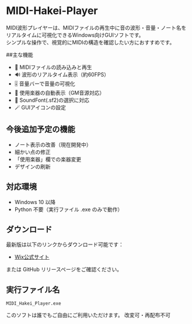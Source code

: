 # MIDI-Hakei-Player
MIDI波形プレイヤーは、MIDIファイルの再生中に音の波形・音量・ノート名をリアルタイムに可視化できるWindows向けGUIソフトです。  
シンプルな操作で、視覚的にMIDIの構造を確認したい方におすすめです。

##主な機能

- 🎵 MIDIファイルの読み込みと再生
- 🔊 波形のリアルタイム表示（約60FPS）
- 🎚 音量バーで音量の可視化
- 🎻 使用楽器の自動表示（GM音源対応）
- 🎨 SoundFont(.sf2)の選択に対応
- 🪄 GUIアイコンの設定

## 今後追加予定の機能

- ノート表示の改善（現在開発中）
- 細かい点の修正
- 「使用楽器」欄での楽器変更
- デザインの刷新

## 対応環境

- Windows 10 以降
- Python 不要（実行ファイル .exe のみで動作）

## ダウンロード

最新版は以下のリンクからダウンロード可能です：
- [Wix公式サイト](https://kunamaokunamao2828.wixsite.com/my-site-1)

または GitHub リリースページをご確認ください。

## 実行ファイル名

`MIDI_Hakei_Player.exe`

このソフトは誰でもご自由にご利用いただけます。
改変可・再配布不可
